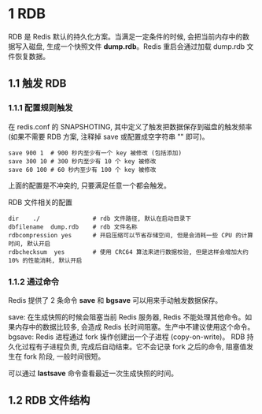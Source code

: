 # 1 RDB

RDB 是 Redis 默认的持久化方案。当满足一定条件的时候, 会把当前内存中的数据写入磁盘, 生成一个快照文件 **dump.rdb**。Redis 重启会通过加载 dump.rdb 文件恢复数据。  


## 1.1 触发 RDB 

### 1.1.1 配置规则触发

在 redis.conf 的 SNAPSHOTING, 其中定义了触发把数据保存到磁盘的触发频率 (如果不需要 RDB 方案, 注释掉 save 或配置成空字符串 "" 即可)。

```
save 900 1  # 900 秒内至少有一个 key 被修改 (包括添加)
save 300 10 # 300 秒内至少有 10 个 key 被修改
save 60 100 # 60 秒内至少有 100 个 key 被修改
```

上面的配置是不冲突的, 只要满足任意一个都会触发。

RDB 文件相关的配置

```
dir    ./               # rdb 文件路径, 默认在启动目录下
dbfilename  dump.rdb    # rdb 文件名称
rdbcompression yes      # 开启压缩可以节省存储空间, 但是会消耗一些 CPU 的计算时间, 默认开启
rdbchecksum  yes        # 使用 CRC64 算法来进行数据校验, 但是这样会增加大约 10% 的性能消耗, 默认开启
```

### 1.1.2 通过命令

Redis 提供了 2 条命令 **save** 和 **bgsave** 可以用来手动触发数据保存。

save: 在生成快照的时候会阻塞当前 Redis 服务器, Redis 不能处理其他命令。如果内存中的数据比较多, 会造成 Redis 长时间阻塞。生产中不建议使用这个命令。  
bgsave: Redis 进程通过 fork 操作创建出一个子进程 (copy-on-write)。 RDB 持久化过程有子进程负责, 完成后自动结束。它不会记录 fork 之后的命令, 阻塞值发生在 fork 阶段, 一般时间很短。

可以通过 **lastsave** 命令查看最近一次生成快照的时间。

## 1.2 RDB 文件结构

